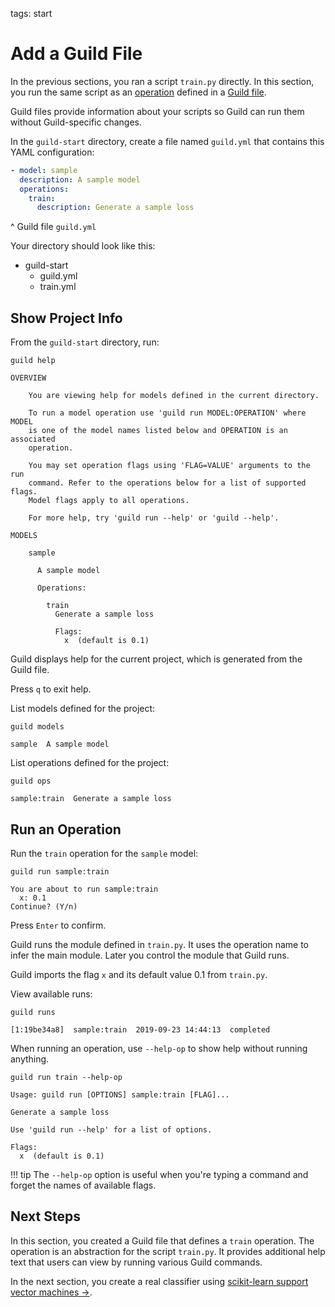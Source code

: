 tags: start

# Add a Guild File

In the previous sections, you ran a script `train.py` directly. In
this section, you run the same script as an
[operation](term:operation) defined in a [Guild file](ref:guildfiles).

Guild files provide information about your scripts so Guild can run
them without Guild-specific changes.

In the `guild-start` directory, create a file named `guild.yml` that
contains this YAML configuration:

``` yaml
- model: sample
  description: A sample model
  operations:
    train:
      description: Generate a sample loss
```

^ Guild file `guild.yml`

Your directory should look like this:

<div class="file-tree">
<ul>
<li class="is-folder open">guild-start
 <ul>
 <li class="is-file">guild.yml</li>
 <li class="is-file">train.yml</li>
 </ul>
</li>
</ul>
</div>

## Show Project Info

From the `guild-start` directory, run:

``` command
guild help
```

``` output
OVERVIEW

    You are viewing help for models defined in the current directory.

    To run a model operation use 'guild run MODEL:OPERATION' where MODEL
    is one of the model names listed below and OPERATION is an associated
    operation.

    You may set operation flags using 'FLAG=VALUE' arguments to the run
    command. Refer to the operations below for a list of supported flags.
    Model flags apply to all operations.

    For more help, try 'guild run --help' or 'guild --help'.

MODELS

    sample

      A sample model

      Operations:

        train
          Generate a sample loss

          Flags:
            x  (default is 0.1)

```

Guild displays help for the current project, which is generated from
the Guild file.

Press `q` to exit help.

List models defined for the project:

``` command
guild models
```

``` output
sample  A sample model
```

List operations defined for the project:

``` command
guild ops
```

``` output
sample:train  Generate a sample loss
```

## Run an Operation

Run the `train` operation for the `sample` model:

``` command
guild run sample:train
```

``` output
You are about to run sample:train
  x: 0.1
Continue? (Y/n)
```

Press `Enter` to confirm.

Guild runs the module defined in `train.py`. It uses the operation
name to infer the main module. Later you control the module that Guild
runs.

Guild imports the flag `x` and its default value 0.1 from `train.py`.

View available runs:

``` command
guild runs
```

``` output
[1:19be34a8]  sample:train  2019-09-23 14:44:13  completed
```

When running an operation, use `--help-op` to show help without
running anything.

``` command
guild run train --help-op
```

``` output
Usage: guild run [OPTIONS] sample:train [FLAG]...

Generate a sample loss

Use 'guild run --help' for a list of options.

Flags:
  x  (default is 0.1)
```

!!! tip
    The `--help-op` option is useful when you're typing a command
    and forget the names of available flags.

## Next Steps

In this section, you created a Guild file that defines a `train`
operation. The operation is an abstraction for the script
`train.py`. It provides additional help text that users can view by
running various Guild commands.

In the next section, you create a real classifier using [scikit-learn
support vector machines
->](https://scikit-learn.org/stable/modules/svm.html).
